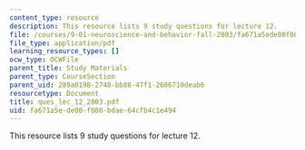 ```yaml
---
content_type: resource
description: This resource lists 9 study questions for lecture 12.
file: /courses/9-01-neuroscience-and-behavior-fall-2003/fa671a5ede00f080bdae64cfb4c1e494_ques_lec_12_2003.pdf
file_type: application/pdf
learning_resource_types: []
ocw_type: OCWFile
parent_title: Study Materials
parent_type: CourseSection
parent_uid: 289a0198-2748-bb88-47f1-2606710deab6
resourcetype: Document
title: ques_lec_12_2003.pdf
uid: fa671a5e-de00-f080-bdae-64cfb4c1e494
---
```

This resource lists 9 study questions for lecture 12.

